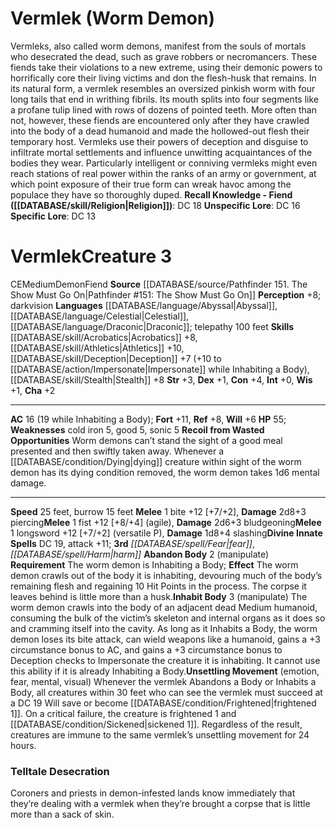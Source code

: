 ﻿---
ac: '12'
alignment: N
all_resistance: null
burrow_speed: null
charisma: '-5'
climb_speed: null
constitution: '+5'
creature_ability:
- Constrict
- Corrosive Surface
- Enliven Foliage
- Motion Sense
- Sleep Gas
- Split
- Verdurous Ooze
- Acid
creature_family: '[[DATABASE/monsterfamily/Ooze|Ooze]]'
description: 'Verdurous oozes are found in temperate forests, warm jungles, or other
  places where plant life grows in abundance. Unlike many types of oozes, verdurous
  oozes are not particularly good climbers and have been known to get trapped in natural
  or artificial chasms. Warlords and wizards sometimes make use of that fact and keep
  verdurous oozes as guardians in pits around the walls of their fortresses or towers.<br/><br/><b><u>Recall
  Knowledge - Ooze</u> ( [[DATABASE/skill/Occultism|Occultism]] )</b>: DC 22<br/><b><u>Unspecific
  Lore</u></b>: DC 20<br/><b><u>Specific Lore</u></b>: DC 17'
dexterity: '-4'
element: null
fly_speed: null
fortitude: '+17'
hardness: null
hp: '157'
id: '754'
immunity:
- acid
- critical hits
- '[[DATABASE/trait/Mental|mental]]'
- piercing
- precision
- slashing
- '[[DATABASE/condition/Unconscious|unconscious]]'
- '[[DATABASE/trait/Visual|visual]]'
intelligence: '-5'
land_speed: '15'
language: null
level: '6'
max_speed: '15'
name: Verdurous Ooze
perception: '+8'
rarity: Common
reflex: '+8'
resistance: null
rus_type_level: null
school: null
sense:
- motion sense 60 feet
- no vision
size: Medium
skill:
- '[[DATABASE/skill/Athletics|Athletics]] +15'
- '[[DATABASE/skill/Stealth|Stealth]] +4'
source: '[[DATABASE/source/Bestiary 2|Bestiary 2]]'
speed:
- 15 feet
spell: null
strength: '+5'
strength_req: '5'
strongest_save:
- Fortitude
swim_speed: null
trait:
- '[[DATABASE/trait/Mindless|Mindless]]'
- '[[DATABASE/trait/Ooze|Ooze]]'
type: Creature
vision: null
weakest_save:
- Reflex
weakness: null
will: '+10'
wisdom: '+0'

---
# Vermlek (Worm Demon)

Vermleks, also called worm demons, manifest from the souls of mortals who desecrated the dead, such as grave robbers or necromancers. These fiends take their violations to a new extreme, using their demonic powers to horrifically core their living victims and don the flesh-husk that remains.
In its natural form, a vermlek resembles an oversized pinkish worm with four long tails that end in writhing fibrils. Its mouth splits into four segments like a profane tulip lined with rows of dozens of pointed teeth. More often than not, however, these fiends are encountered only after they have crawled into the body of a dead humanoid and made the hollowed-out flesh their temporary host. Vermleks use their powers of deception and disguise to infiltrate mortal settlements and influence unwitting acquaintances of the bodies they wear. Particularly intelligent or conniving vermleks might even reach stations of real power within the ranks of an army or government, at which point exposure of their true form can wreak havoc among the populace they have so thoroughly duped.
**Recall Knowledge - Fiend ([[DATABASE/skill/Religion|Religion]])**: DC 18
**Unspecific Lore**: DC 16
**Specific Lore**: DC 13

# Vermlek<span class="item-type">Creature 3</span>

<span class="trait-alignment item-trait">CE</span><span class="trait-size item-trait">Medium</span><span class="item-trait">Demon</span><span class="item-trait">Fiend</span>
**Source** [[DATABASE/source/Pathfinder 151. The Show Must Go On|Pathfinder #151: The Show Must Go On]]
**Perception** +8; darkvision
**Languages** [[DATABASE/language/Abyssal|Abyssal]], [[DATABASE/language/Celestial|Celestial]], [[DATABASE/language/Draconic|Draconic]]; telepathy 100 feet
**Skills** [[DATABASE/skill/Acrobatics|Acrobatics]] +8, [[DATABASE/skill/Athletics|Athletics]] +10, [[DATABASE/skill/Deception|Deception]] +7 (+10 to [[DATABASE/action/Impersonate|Impersonate]] while Inhabiting a Body), [[DATABASE/skill/Stealth|Stealth]] +8
**Str** +3, **Dex** +1, **Con** +4, **Int** +0, **Wis** +1, **Cha** +2

---
**AC** 16 (19 while Inhabiting a Body); **Fort** +11, **Ref** +8, **Will** +6
**HP** 55; **Weaknesses** cold iron 5, good 5, sonic 5
<span class="in-box-ability">**Recoil from Wasted Opportunities** Worm demons can’t stand the sight of a good meal presented and then swiftly taken away. Whenever a [[DATABASE/condition/Dying|dying]] creature within sight of the worm demon has its dying condition removed, the worm demon takes 1d6 mental damage.
</span>

---
**Speed** 25 feet, burrow 15 feet
<span class="in-box-ability">**Melee** <span class="action-icon">1</span> bite +12 [+7/+2], **Damage** 2d8+3 piercing</span><span class="in-box-ability">**Melee** <span class="action-icon">1</span> fist +12 [+8/+4] (agile), **Damage** 2d6+3 bludgeoning</span><span class="in-box-ability">**Melee** <span class="action-icon">1</span> longsword +12 [+7/+2] (versatile P), **Damage** 1d8+4 slashing</span>**Divine Innate Spells** DC 19, attack +11; **3rd** _[[DATABASE/spell/Fear|fear]]_, _[[DATABASE/spell/Harm|harm]]_
<span class="in-box-ability">**Abandon Body** <span class="action-icon">2</span> (manipulate) **Requirement** The worm demon is Inhabiting a Body; **Effect** The worm demon crawls out of the body it is inhabiting, devouring much of the body’s remaining flesh and regaining 10 Hit Points in the process. The corpse it leaves behind is little more than a husk.</span><span class="in-box-ability">**Inhabit Body** <span class="action-icon">3</span> (manipulate) The worm demon crawls into the body of an adjacent dead Medium humanoid, consuming the bulk of the victim’s skeleton and internal organs as it does so and cramming itself into the cavity. As long as it Inhabits a Body, the worm demon loses its bite attack, can wield weapons like a humanoid, gains a +3 circumstance bonus to AC, and gains a +3 circumstance bonus to Deception checks to Impersonate the creature it is inhabiting. It cannot use this ability if it is already Inhabiting a Body.</span><span class="in-box-ability">**Unsettling Movement** (emotion, fear, mental, visual) Whenever the vermlek Abandons a Body or Inhabits a Body, all creatures within 30 feet who can see the vermlek must succeed at a DC 19 Will save or become [[DATABASE/condition/Frightened|frightened 1]]. On a critical failure, the creature is frightened 1 and [[DATABASE/condition/Sickened|sickened 1]]. Regardless of the result, creatures are immune to the same vermlek’s unsettling movement for 24 hours.</span>

###  Telltale Desecration

Coroners and priests in demon-infested lands know immediately that they’re dealing with a vermlek when they’re brought a corpse that is little more than a sack of skin.
